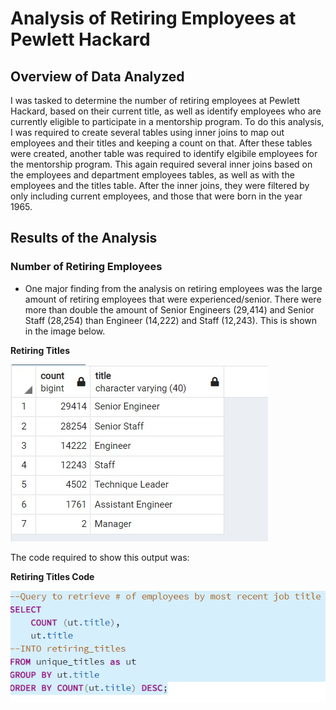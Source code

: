 # Analysis of Retiring Employees at Pewlett Hackard
## Overview of Data Analyzed
I was tasked to determine the number of retiring employees at Pewlett Hackard, based on their current  title, as well as identify
employees who are currently eligible to participate in a mentorship program. To do this analysis, I was required to create several tables
using inner joins to map out employees and their titles and keeping a count on that. After these tables were created, another table was
required to identify elgibile employees for the mentorship program. This again required several inner joins based on the employees and
department employees tables, as well as with the employees and the titles table. After the inner joins, they were filtered by only
including current employees, and those that were born in the year 1965.
## Results of the Analysis
### Number of Retiring Employees
- One major finding from the analysis on retiring employees was the large amount of retiring employees that were experienced/senior. There
were more than double the amount of Senior Engineers (29,414) and Senior Staff (28,254) than Engineer (14,222) and Staff (12,243). This is
shown in the image below.

**Retiring Titles**

![Retiring Titles](https://github.com/swlim314/Pewlett_Hackard_Analysis_Week_7/blob/efad847ab81f98ed07a2730a00e078138b2bf113/Resources/Retiring%20Titles.jpg)


The code required to show this output was:

**Retiring Titles Code**

![Retiring Titles Code](https://github.com/swlim314/Pewlett_Hackard_Analysis_Week_7/blob/9bb1c03934a338b3b915ad2609677e0b8ec1ca2a/Resources/Retiring%20Titles%20code.png)
